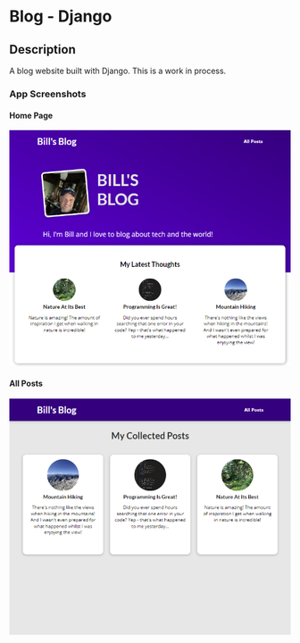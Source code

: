 # Blog - Django

## Description
A blog website built with Django.  This is a work in process.

### App Screenshots

#### Home Page
![Home Page](./blog/static/blog/images/screenshot1.png)

#### All Posts
![All Posts Page](./blog/static/blog/images/screenshot2.png)